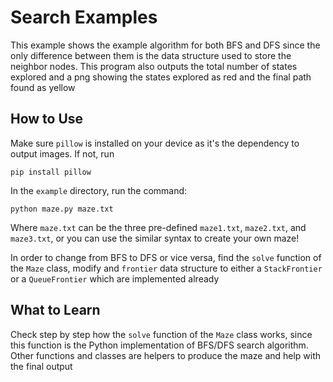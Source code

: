 # Search Examples

This example shows the example algorithm for both BFS and DFS since the only difference between them is the data structure used to store the neighbor nodes. This program also outputs the total number of states explored and a png showing the states explored as red and the final path found as yellow

## How to Use

Make sure `pillow` is installed on your device as it's the dependency to output images. If not, run

`pip install pillow`

In the `example` directory, run the command:

`python maze.py maze.txt`

Where `maze.txt` can be the three pre-defined `maze1.txt`, `maze2.txt`, and `maze3.txt`, or you can use the similar syntax to create your own maze!

In order to change from BFS to DFS or vice versa, find the `solve` function of the `Maze` class, modify and `frontier` data structure to either a `StackFrontier` or a `QueueFrontier` which are implemented already

## What to Learn

Check step by step how the `solve` function of the `Maze` class works, since this function is the Python implementation of BFS/DFS search algorithm. Other functions and classes are helpers to produce the maze and help with the final output
